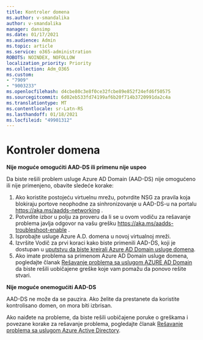```yaml
---
title: Kontroler domena
ms.author: v-smandalika
author: v-smandalika
manager: dansimp
ms.date: 01/17/2021
ms.audience: Admin
ms.topic: article
ms.service: o365-administration
ROBOTS: NOINDEX, NOFOLLOW
localization_priority: Priority
ms.collection: Adm_O365
ms.custom:
- "7909"
- "9003233"
ms.openlocfilehash: d4cbe80c3e8f0ce32fcbe89e852f24efd6f50575
ms.sourcegitcommit: 6d02eb533fd74199af6b20f714b3720991da2c4a
ms.translationtype: MT
ms.contentlocale: sr-Latn-RS
ms.lasthandoff: 01/18/2021
ms.locfileid: "49901312"
---
```

# <a name="domain-controller"></a>Kontroler domena

**Nije moguće omogućiti AAD-DS ili primenu nije uspeo**

Da biste rešili problem usluge Azure AD Domain (AAD-DS) nije omogućeno ili nije primenjeno, obavite sledeće korake:

1. Ako koristite postojeću virtuelnu mrežu, potvrdite NSG za pravila koja blokiraju portove neophodne za sinhronizovanje u AAD-DS-u na portalu https://aka.ms/aadds-networking .
2. Potvrdite izbor u polju za proveru da li se u ovom vodiču za rešavanje problema javlja odgovor na vašu grešku  https://aka.ms/aadds-troubleshoot-enable .
3. Isprobajte usluge Azure A.D. domena u novoj virtualnoj mreži.
4. Izvršite Vodič za prvi koraci kako biste primenili AAD-DS, koji je dostupan u [uputstvu da biste kreirali Azure AD Domain usluge domena](https://docs.microsoft.com/azure/active-directory-domain-services/tutorial-create-instance).
5. Ako imate problema sa primenom Azure AD Domain usluge domena, pogledajte članak [Rešavanje problema sa uslugom AZURE AD Domain](https://docs.microsoft.com/azure/active-directory-domain-services/troubleshoot) da biste rešili uobičajene greške koje vam pomažu da ponovo rešite stvari. 

**Nije moguće onemogućiti AAD-DS**

AAD-DS ne može da se pauzira. Ako želite da prestanete da koristite kontrolisano domen, on mora biti izbrisan.

Ako naiđete na probleme, da biste rešili uobičajene poruke o greškama i povezane korake za rešavanje problema, pogledajte članak [Rešavanje problema sa uslugom Azure Active Directory](https://docs.microsoft.com/azure/active-directory-domain-services/troubleshoot).
